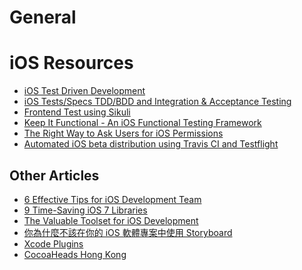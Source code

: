 General
=======

# iOS Resources

- [iOS Test Driven Development](http://marz.pro/TDD.pdf)
- [iOS Tests/Specs TDD/BDD and Integration & Acceptance Testing](http://stackoverflow.com/questions/4114083/ios-tests-specs-tdd-bdd-and-integration-acceptance-testing)
- [Frontend Test using Sikuli](http://www.sikuli.org/)
- [Keep It Functional - An iOS Functional Testing Framework](https://github.com/kif-framework/KIF)
- [The Right Way to Ask Users for iOS Permissions](https://medium.com/@mulligan/the-right-way-to-ask-users-for-ios-permissions-96fa4eb54f2c)
- [Automated iOS beta distribution using Travis CI and Testflight](https://medium.com/ios-apprentice/automated-ios-app-beta-distribution-30855d77931a)

## Other Articles

- [6 Effective Tips for iOS Development Team](https://medium.com/ios-apprentice/6-effective-tips-for-ios-development-team-d0770f3a4a63)
- [9 Time-Saving iOS 7 Libraries](https://medium.com/ios-apprentice/9-time-saving-ios-7-libraries-43e943e6627)
- [The Valuable Toolset for iOS Development](https://medium.com/ios-apprentice/the-valuable-toolset-for-ios-development-ba312d12577d)
- [你為什麼不該在你的 iOS 軟體專案中使用 Storyboard](http://zonble.net/archives/2014_01/1540.php#more-1540)
- [Xcode Plugins](http://nshipster.com/xcode-plugins/)
- [CocoaHeads Hong Kong](https://www.facebook.com/groups/cocoahk/)
